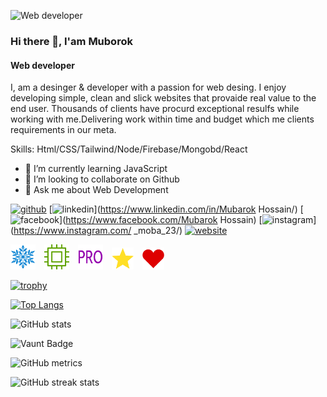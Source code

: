 ![Web developer](https://scontent.fdac41-1.fna.fbcdn.net/v/t39.30808-6/372647340_1130879141418220_6727683613065364755_n.jpg?_nc_cat=108&ccb=1-7&_nc_sid=9c7eae&_nc_eui2=AeEzYyfs1ydhwXv91fdY2BDFi3iLyWBLsj-LeIvJYEuyP-PfvqRCP7Rtmn63w0kZyRplkRxFdr2gyL7USjiWk1Ks&_nc_ohc=y4QzyOi-ZY0AX_vD2HB&_nc_ht=scontent.fdac41-1.fna&oh=00_AfA-Bkt20c_4WTG8zKDH9s0Sdcuoz9dne6cym-T3EBkEGA&oe=65B08462)
### Hi there 👋, I'am Muborok 
#### Web developer
I, am a desinger & developer with a passion for web desing. I enjoy developing simple, clean and slick websites that provaide real value to the end user. Thousands of clients have procurd exceptional resulfs while working with me.Delivering work within time and budget which me clients requirements in our meta.

Skills: Html/CSS/Tailwind/Node/Firebase/Mongobd/React

- 🌱 I’m currently learning JavaScript 
- 👯 I’m looking to collaborate on Github 
- 💬 Ask me about Web Development 


[<img src='https://cdn.jsdelivr.net/npm/simple-icons@3.0.1/icons/github.svg' alt='github' height='40'>](https://github.com/developerMubarok)  [<img src='https://cdn.jsdelivr.net/npm/simple-icons@3.0.1/icons/linkedin.svg' alt='linkedin' height='40'>](https://www.linkedin.com/in/Mubarok Hossain/)  [<img src='https://cdn.jsdelivr.net/npm/simple-icons@3.0.1/icons/facebook.svg' alt='facebook' height='40'>](https://www.facebook.com/Mubarok Hossain)  [<img src='https://cdn.jsdelivr.net/npm/simple-icons@3.0.1/icons/instagram.svg' alt='instagram' height='40'>](https://www.instagram.com/ _moba_23/)  [<img src='https://cdn.jsdelivr.net/npm/simple-icons@3.0.1/icons/icloud.svg' alt='website' height='40'>](https://developermubarok.github.io/Mubarok/)  

<a href='https://archiveprogram.github.com/'><img src='https://raw.githubusercontent.com/acervenky/animated-github-badges/master/assets/acbadge.gif' width='40' height='40'></a> <a href='https://docs.github.com/en/developers'><img src='https://raw.githubusercontent.com/acervenky/animated-github-badges/master/assets/devbadge.gif' width='40' height='40'></a> <a href='https://github.com/pricing'><img src='https://raw.githubusercontent.com/acervenky/animated-github-badges/master/assets/pro.gif' width='40' height='40'></a> <a href='https://stars.github.com/'><img src='https://raw.githubusercontent.com/acervenky/animated-github-badges/master/assets/starbadge.gif' width='35' height='35'></a> <a href='https://docs.github.com/en/github/supporting-the-open-source-community-with-github-sponsors'><img src='https://raw.githubusercontent.com/acervenky/animated-github-badges/master/assets/sponsorbadge.gif' width='35' height='35'></a> 

[![trophy](https://github-profile-trophy.vercel.app/?username=developerMubarok)](https://github.com/ryo-ma/github-profile-trophy)

[![Top Langs](https://github-readme-stats.vercel.app/api/top-langs/?username=developerMubarok)](https://github.com/anuraghazra/github-readme-stats)

![GitHub stats](https://github-readme-stats.vercel.app/api?username=developerMubarok&show_icons=true&count_private=true)  

![Vaunt Badge](https://api.vaunt.dev/v1/github/entities/developerMubarok/contributions?format=svg&private=true)  

![GitHub metrics](https://metrics.lecoq.io/developerMubarok)  

![GitHub streak stats](https://streak-stats.demolab.com/?user=developerMubarok)  



